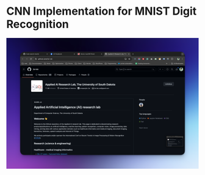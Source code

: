 # CNN Implementation for MNIST Digit Recognition
![](https://raw.githubusercontent.com/touhid-imam/CNN-Implementation-for-MNIST-Digit-Recognition/main/2ai-follow.png)
